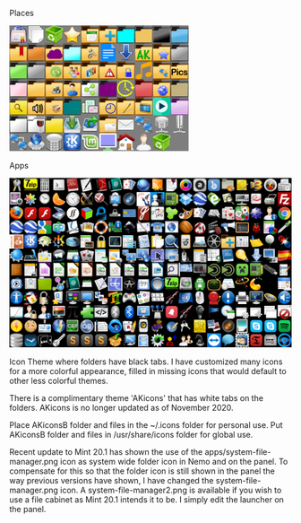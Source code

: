Places

![](sample.png)

Apps

![](sample2.png)

Icon Theme where folders have black tabs.
I have customized many icons for a more colorful appearance, filled in missing icons that would default to other less colorful themes.

There is a complimentary theme 'AKicons' that has white tabs on the folders.
AKicons is no longer updated as of November 2020.

Place AKiconsB folder and files in the ~/.icons folder for personal use.
Put AKiconsB folder and files in /usr/share/icons folder for global use.

Recent update to Mint 20.1 has shown the use of the apps/system-file-manager.png icon as system wide folder icon in Nemo and on the panel.  To compensate for this so that the folder icon is still shown in the panel the way previous versions have shown, I have changed the system-file-manager.png icon.  A system-file-manager2.png is available if you wish to use a file cabinet as Mint 20.1 intends it to be.  I simply edit the launcher on the panel.
